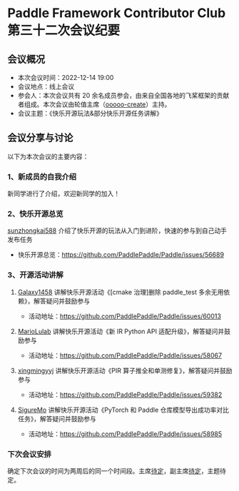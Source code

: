 # Paddle Framework Contributor Club 第三十二次会议纪要

## 会议概况

- 本次会议时间：2022-12-14 19:00
- 会议地点：线上会议
- 参会人：本次会议共有 20 余名成员参会，由来自全国各地的飞桨框架的贡献者组成。本次会议由轮值主席（[ooooo-create](https://github.com/ooooo-create)）主持。
- 会议主题：《快乐开源玩法&部分快乐开源任务讲解》

## 会议分享与讨论

以下为本次会议的主要内容：

### 1、新成员的自我介绍

新同学进行了介绍，欢迎新同学的加入！

### 2、快乐开源总览

[sunzhongkai588](https://github.com/sunzhongkai588) 介绍了快乐开源的玩法从入门到进阶，快速的参与到自己动手发布任务

- 快乐开源总览：https://github.com/PaddlePaddle/Paddle/issues/56689

### 3、开源活动讲解

1. [Galaxy1458](https://github.com/Galaxy1458) 讲解快乐开源活动《[cmake 治理]删除 paddle_test 多余无用依赖》，解答疑问并鼓励参与

   - 活动地址：https://github.com/PaddlePaddle/Paddle/issues/60013

2. [MarioLulab](https://github.com/MarioLulab) 讲解快乐开源活动《新 IR Python API 适配升级》，解答疑问并鼓励参与

   - 活动地址：https://github.com/PaddlePaddle/Paddle/issues/58067

3. [xingmingyyj](https://github.com/xingmingyyj) 讲解快乐开源活动《PIR 算子推全和单测修复》，解答疑问并鼓励参与

   - 活动地址：https://github.com/PaddlePaddle/Paddle/issues/59382

4. [SigureMo](https://github.com/SigureMo) 讲解快乐开源活动《PyTorch 和 Paddle 仓库模型导出成功率对比任务》，解答疑问并鼓励参与
   - 活动地址：https://github.com/PaddlePaddle/Paddle/issues/58985

### 下次会议安排

确定下次会议的时间为两周后的同一个时间段。主席[待定]()，副主席[待定]()，主题待定。
